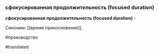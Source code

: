 ### сфокусированная продолжительность (focused duration)

**сфокусированная продолжительность (focused duration)** -

Синоним: [[время прикосновения]].

#производство

#translated

